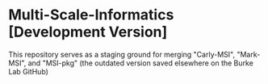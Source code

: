 # Multi-Scale-Informatics [Development Version]
This repository serves as a staging ground for merging "Carly-MSI", "Mark-MSI", and "MSI-pkg" (the outdated version saved elsewhere on the Burke Lab GitHub)
